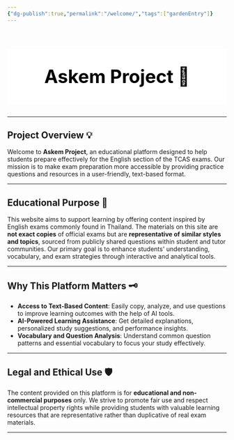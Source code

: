 ```yaml
---
{"dg-publish":true,"permalink":"/welcome/","tags":["gardenEntry"]}
---
```


<h1 style="background-color:white;line-height: 3;color:black;text-align:center; font-size:300%;" > <b> Askem Project 🤖 </b> </h1>

---
## **Project Overview** 💡

Welcome to **Askem Project**, an educational platform designed to help students prepare effectively for the English section of the TCAS exams. Our mission is to make exam preparation more accessible by providing practice questions and resources in a user-friendly, text-based format.

---
## **Educational Purpose** 🎯

This website aims to support learning by offering content inspired by English exams commonly found in Thailand. The materials on this site are **not exact copies** of official exams but are **representative of similar styles and topics**, sourced from publicly shared questions within student and tutor communities. Our primary goal is to enhance students' understanding, vocabulary, and exam strategies through interactive and analytical tools.

---
## **Why This Platform Matters** 🗝️

- **Access to Text-Based Content**: Easily copy, analyze, and use questions to improve learning outcomes with the help of AI tools.
- **AI-Powered Learning Assistance**: Get detailed explanations, personalized study suggestions, and performance insights.
- **Vocabulary and Question Analysis**: Understand common question patterns and essential vocabulary to focus your study effectively.

---
## **Legal and Ethical Use** 🛡️

The content provided on this platform is for **educational and non-commercial purposes** only. We strive to promote fair use and respect intellectual property rights while providing students with valuable learning resources that are representative rather than duplicative of real exam materials.

---